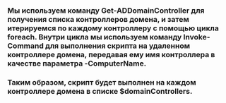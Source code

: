 ### Мы используем команду Get-ADDomainController для получения списка контроллеров домена, и затем итерируемся по каждому контроллеру с помощью цикла foreach. Внутри цикла мы используем команду Invoke-Command для выполнения скрипта на удаленном контроллере домена, передавая ему имя контроллера в качестве параметра -ComputerName.  
### Таким образом, скрипт будет выполнен на каждом контроллере домена в списке $domainControllers.
